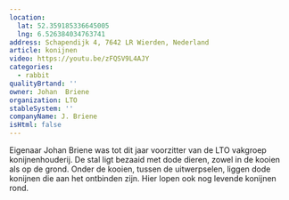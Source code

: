 ```yaml
---
location:
  lat: 52.359185336645005
  lng: 6.526384034763741
address: Schapendijk 4, 7642 LR Wierden, Nederland
article: konijnen
video: https://youtu.be/zFQSV9L4AJY
categories:
  - rabbit
qualityBrtand: ''
owner: Johan  Briene
organization: LTO
stableSystem: ''
companyName: J. Briene
isHtml: false
---
```

Eigenaar Johan Briene was tot dit jaar voorzitter van de LTO vakgroep konijnenhouderij. De stal ligt bezaaid met dode dieren, zowel in de kooien als op de grond. Onder de kooien, tussen de uitwerpselen, liggen dode konijnen die aan het ontbinden zijn. Hier lopen ook nog levende konijnen rond.
